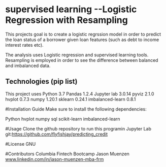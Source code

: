 # supervised learning --Logistic Regression with Resampling 

This projects goal is to create a logistic regrssion model in order to predict the loan status of a borrower given 
loan  features (such as debt to income interest rates etc).

The analysis uses Logistic regression and supervised learning tools.  Resampling is employed in order
to see the difference between balanced and imbalanced data.  


## Technologies (pip list)
This project uses Python 3.7
Pandas 1.2.4
Jupyter lab 3.0.14
pyviz 2.1.0
hvplot 0.7.3
numpy 1.20.1
sklearn 0.24.1
imbalanced-learn 0.8.1


#Installation Guide
Make sure to install the following dependencies:

Python 
hvplot
numpy
sql
scikit-learn
imbalanced-learn

#Usage
Clone the github repository to run this programin Jupyter Lab 
git:https://github.com/flyfishjay/predicting_credit


#License
GNU 

#Contributors 
Columbia Fintech Bootcamp
Jason Muenzen www.linkedin.com/in/jason-muenzen-mba-frm
